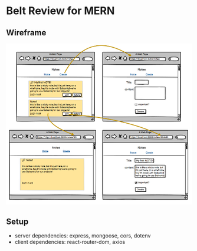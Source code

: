# Belt Review for MERN

## Wireframe

![Demo](full_crud_preview.png)

## Setup

- server dependencies: express, mongoose, cors, dotenv
- client dependencies: react-router-dom, axios

<!-- ## Requirements
1. Dashboard: Show the list of all notes
2. Create: redirect to dashboard upon successful form submission
3. Create: Shows the backend validation errors on the form for any failed fields. 
4. Update: redirect to detail page upon successful update
5. Delete: When the Delete button on dashboard is clicked, the list will be updated. 
6. Delete: When the Delete button on Edit is clicked, redirect to the dashboard.  -->